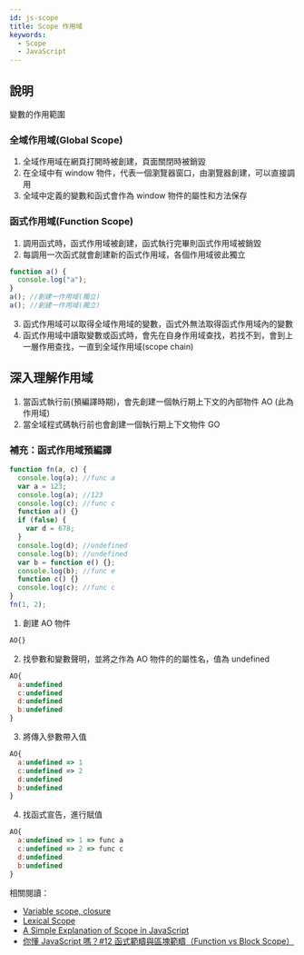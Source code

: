 ```yaml
---
id: js-scope
title: Scope 作用域
keywords:
  - Scope
  - JavaScript
---
```


## 說明

變數的作用範圍

### 全域作用域(Global Scope)

1. 全域作用域在網頁打開時被創建，頁面關閉時被銷毀
2. 在全域中有 window 物件，代表一個瀏覽器窗口，由瀏覽器創建，可以直接調用
3. 全域中定義的變數和函式會作為 window 物件的屬性和方法保存

### 函式作用域(Function Scope)

1. 調用函式時，函式作用域被創建，函式執行完畢則函式作用域被銷毀
2. 每調用一次函式就會創建新的函式作用域，各個作用域彼此獨立

```javascript
function a() {
  console.log("a");
}
a(); //創建一作用域(獨立)
a(); //創建一作用域(獨立)
```

3. 函式作用域可以取得全域作用域的變數，函式外無法取得函式作用域內的變數
4. 函式作用域中讀取變數或函式時，會先在自身作用域查找，若找不到，會到上一層作用查找，一直到全域作用域(scope chain)

## 深入理解作用域

1. 當函式執行前(預編譯時期)，會先創建一個執行期上下文的內部物件 AO (此為作用域)
2. 當全域程式碼執行前也會創建一個執行期上下文物件 GO

### 補充：函式作用域預編譯

```javascript
function fn(a, c) {
  console.log(a); //func a
  var a = 123;
  console.log(a); //123
  console.log(c); //func c
  function a() {}
  if (false) {
    var d = 678;
  }
  console.log(d); //undefined
  console.log(b); //undefined
  var b = function e() {};
  console.log(b); //func e
  function c() {}
  console.log(c); //func c
}
fn(1, 2);
```

1. 創建 AO 物件

```javascript
AO{}
```

2. 找參數和變數聲明，並將之作為 AO 物件的的屬性名，值為 undefined

```javascript
AO{
  a:undefined
  c:undefined
  d:undefined
  b:undefined
}
```

3. 將傳入參數帶入值

```javascript
AO{
  a:undefined => 1
  c:undefined => 2
  d:undefined
  b:undefined
}
```

4. 找函式宣告，進行賦值

```javascript
AO{
  a:undefined => 1 => func a
  c:undefined => 2 => func c
  d:undefined
  b:undefined
}
```

相關閱讀：

- [Variable scope, closure](https://javascript.info/closure)
- [Lexical Scope](https://pulkitsinghal.gitbooks.io/advanced-javascript/content/scope.html)
- [A Simple Explanation of Scope in JavaScript](https://dmitripavlutin.com/javascript-scope/#4-module-scope)
- [你懂 JavaScript 嗎？#12 函式範疇與區塊範疇（Function vs Block Scope）](https://cythilya.github.io/2018/10/19/function-vs-block-scope/)
